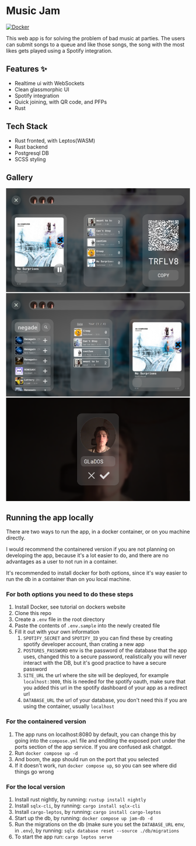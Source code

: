 # Music Jam

[![Docker](https://github.com/KOEGlike/music_jam/actions/workflows/docker-publish.yml/badge.svg)](https://github.com/KOEGlike/music_jam/actions/workflows/docker-publish.yml)

This web app is for solving the problem of bad music at parties.
The users can submit songs to a queue and like those songs, the song with the most likes gets played using a Spotify integration.

## Features ✨

- Realtime ui with WebSockets
- Clean glassmorphic UI
- Spotify integration
- Quick joining, with QR code, and PFPs
- Rust

## Tech Stack

- Rust fronted, with Leptos(WASM)
- Rust backend
- Postgresql DB
- SCSS styling

## Gallery

![screenshot of host page](images/host.png)
![screenshot of user page](images/user.png)
![screenshot of create user page](images/create-user.png)

###

## Running the app locally

There are two ways to run the app, in a docker container, or on you machine directly.

I would recommend the containered version if you are not planning on developing the app, because it's a lot easier to do, and there are no advantages as a user to not run in a container.

It's recommended to install docker for both options, since it's way easier to run the db in a container than on you local machine.

### For both options you need to do these steps

1. Install Docker, see tutorial on dockers website
2. Clone this repo
3. Create a `.env` file in the root directory
4. Paste the contents of `.env.sample` into the newly created file
5. Fill it out with your own information
    1. `SPOTIFY_SECRET` and `SPOTIFY_ID` you can find these by creating spotify developer account, than crating a new app
    2. `POSTGRES_PASSWORD` env is the password of the database that the app uses, changed this to a secure password, realistically you will never interact with the DB, but it's good practice to have a secure password
    3. `SITE_URL` the url where the site will be deployed, for example `localhost:3000`, this is needed for the spotify oauth, make sure that you added this url in the spotify dashboard of your app as a redirect url
    4. `DATABASE_URL` the url of your database, you don't need this if you are using the container, usually `localhost`

### For the containered version

1. The app runs on localhost:8080 by default, you can change this by going into the `compose.yml` file and enditing the exposed port under the ports section of the app service. If you are confused ask chatgpt.
2. Run `docker compose up -d`
3. And boom, the app should run on the port that you selected
4. If it doesn't work, run `docker compose up`, so you can see where did things go wrong

### For the local version

1. Install rust nightly, by running: `rustup install nightly`
2. Install `sqlx-cli`, by running: `cargo install sqlx-cli`
3. Install `cargo-leptos`, by running: `cargo install cargo-leptos`
4. Start up the db, by running: `docker compose up jam-db -d`
5. Run the migrations on the db (make sure you set the `DATABASE_URL` env, in `.env`), by running: `sqlx database reset --source ./db/migrations`
6. To start the app run: `cargo leptos serve`
